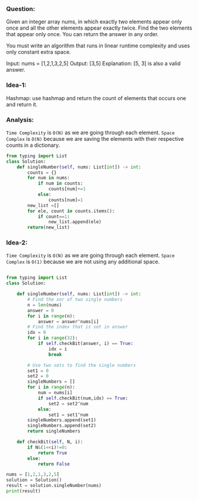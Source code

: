 ### Question:

Given an integer array nums, in which exactly two elements appear only once and all the other elements appear exactly twice. Find the two elements that appear only once. You can return the answer in any order.

You must write an algorithm that runs in linear runtime complexity and uses only constant extra space.

Input: nums = [1,2,1,3,2,5]
Output: [3,5]
Explanation: [5, 3] is also a valid answer.

### Idea-1:

Hashmap: use hashmap and return the count of elements that occurs one and return it.

### Analysis:

`Time Complexity` is `O(N)` as we are going through each element.
`Space Complex` is `O(N)` because we are saving the elements with their respective counts in a dictionary.

```py
from typing import List
class Solution:
    def singleNumber(self, nums: List[int]) -> int:
        counts = {}
        for num in nums:
            if num in counts:
                counts[num]+=1
            else:
                counts[num]=1
        new_list =[]
        for ele, count in counts.items():
            if count==1:
                new_list.append(ele)
        return(new_list)
```

### Idea-2:

`Time Complexity` is `O(N)` as we are going through each element.
`Space Complex` is `O(1)` because we are not using any additional space.

```py

from typing import List
class Solution:

    def singleNumber(self, nums: List[int]) -> int:
        # Find the xor of two single numbers
        n = len(nums)
        answer = 0
        for i in range(n):
            answer = answer^nums[i]
        # Find the index that is set in answer
        idx = 0
        for i in range(32):
            if self.checkBit(answer, i) == True:
                idx = i
                break

        # Use two sets to find the single numbers
        set1 = 0
        set2 = 0
        singleNumbers = []
        for i in range(n):
            num = nums[i]
            if self.checkBit(num,idx) == True:
                set2 = set2^num
            else:
                set1 = set1^num
        singleNumbers.append(set1)
        singleNumbers.append(set2)
        return singleNumbers

    def checkBit(self, N, i):
        if N&(1<<i)!=0:
            return True
        else:
            return False

nums = [1,2,1,3,2,5]
solution = Solution()
result = solution.singleNumber(nums)
print(result)
```
